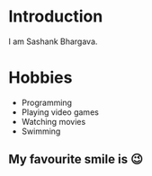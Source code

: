 # Introduction

I am Sashank Bhargava.

# Hobbies
  - Programming
  - Playing video games
  - Watching movies
  - Swimming

## My favourite smile is :wink:


